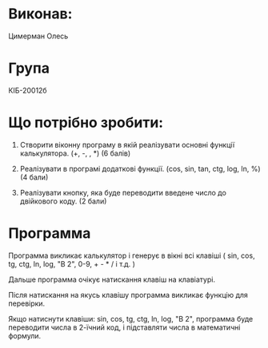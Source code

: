 # Виконав: 
Цимерман Олесь
# Група 
КІБ-20012б

# Що потрібно зробити:

1. Створити віконну програму в якій реалізувати основні функції
калькулятора.
(+, -, \, *) (6 балів)

2. Реалізувати в програмі додаткові функції.
(cos, sin, tan, ctg, log, ln, %) (4 бали)

3. Реалізувати кнопку, яка буде переводити введене число до двійкового
коду. (2 бали)

# Программа

Программа викликає калькулятор і генерує в вікні всі клавіші ( sin, cos, tg, ctg, ln, log, "В 2", 0-9, + - * / і т.д. )

Дальше программа очікує натискання клавіш на клавіатурі.

Після натискання на якусь клавішу программа викликає функцію для перевірки.

Якщо натиснути клавіши: sin, cos, tg, ctg, ln, log, "В 2", программа буде переводити числа в 2-їчний код, і підставляти числа в математичні формули.
